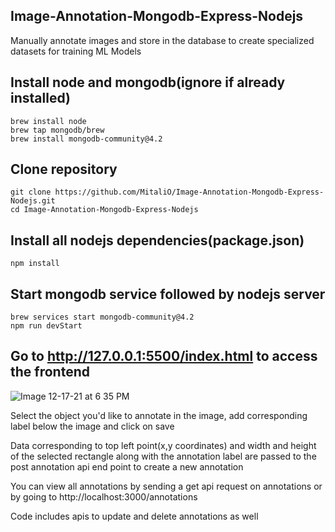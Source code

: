 ## Image-Annotation-Mongodb-Express-Nodejs
Manually annotate images and store in the database to create specialized datasets for training ML Models

## Install node and mongodb(ignore if already installed)
```
brew install node
brew tap mongodb/brew
brew install mongodb-community@4.2
```
## Clone repository

```
git clone https://github.com/MitaliO/Image-Annotation-Mongodb-Express-Nodejs.git
cd Image-Annotation-Mongodb-Express-Nodejs
```

## Install all nodejs dependencies(package.json)
```
npm install
```
## Start mongodb service followed by nodejs server
```
brew services start mongodb-community@4.2
npm run devStart
```

## Go to http://127.0.0.1:5500/index.html to access the frontend
![Image 12-17-21 at 6 35 PM](https://user-images.githubusercontent.com/91545161/146619484-24eaa96e-a57f-44fe-9804-d7aada5ed83e.jpeg)

Select the object you'd like to annotate in the image, add corresponding label below the image and click on save

Data corresponding to top left point(x,y coordinates) and width and height of the selected rectangle along with the annotation label are passed to the 
post annotation api end point to create a new annotation

You can view all annotations by sending a get api request on annotations or by going to http://localhost:3000/annotations

Code includes apis to update and delete annotations as well


